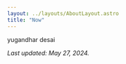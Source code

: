```yaml
---
layout: ../layouts/AboutLayout.astro
title: "Now"
---
```


yugandhar desai

_Last updated: May 27, 2024._